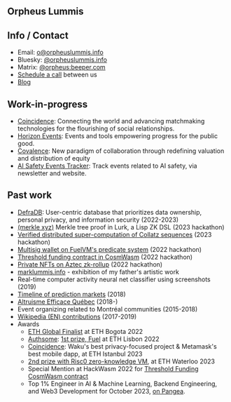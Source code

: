 ## Orpheus Lummis

## Info / Contact
- Email: [o@orpheuslummis.info](mailto:o@orpheuslummis.info)
- Bluesky: [@orpheuslummis.info](https://bsky.app/profile/orpheuslummis.info)
- Matrix: [@orpheus:beeper.com](https://matrix.to/#/@orpheus:beeper.com)
- [Schedule a call](https://calendly.com/orpheuslummis/discussion) between us
- [Blog](https://orpheus.substack.com/)

## Work-in-progress
- [Coincidence](https://www.coincidence.network/): Connecting the world and advancing matchmaking technologies for the flourishing of social relationships.
- [Horizon Events](https://www.horizonevents.info/): Events and tools empowering progress for the public good.
- [Covalence](https://github.com/orpheuslummis/covalence): New paradigm of collaboration through redefining valuation and distribution of equity
- [AI Safety Events Tracker](https://aisafety.events/): Track events related to AI safety, via newsletter and website.

## Past work
- [DefraDB](https://github.com/sourcenetwork/defradb/): User-centric database that prioritizes data ownership, personal privacy, and information security (2022-2023)
- [(merkle xyz)](https://devfolio.co/projects/merkle-xyz-35fe) Merkle tree proof in Lurk, a Lisp ZK DSL (2023 hackathon)
- [Verified distributed super-computation of Collatz sequences](https://github.com/orpheuslummis/Collaptz) (2023 hackathon)
- [Multisig wallet on FuelVM's predicate system](https://fuel-labs.ghost.io/ethlisbon22-recap/) (2022 hackathon)
- [Threshold funding contract in CosmWasm](https://github.com/orpheuslummis/threshold-funding) (2022 hackathon)
- [Private NFTs on Aztec zk-rollup](https://ethglobal.com/showcase/dizkreet-4rvz2) (2022 hackathon)
- [marklummis.info](https://marklummis.info) - exhibition of my father's artistic work
- Real-time computer activity neural net classifier using screenshots (2019)
- [Timeline of prediction markets](https://timelines.issarice.com/wiki/Timeline_of_prediction_markets) (2018)
- [Altruisme Efficace Québec](https://altruismeefficacequebec.org/) (2018-)
- Event organizing related to Montréal communities (2015-2018)
- [Wikipedia (EN) contributions](https://en.wikipedia.org/w/index.php?limit=500&title=Special%3AContributions&contribs=user&target=Orpheus+Lummis&namespace=&tagfilter=&start=&end=) (2017-2019)
- Awards
  - [ETH Global Finalist](https://github.com/meirbank/ETHBogota2022) at ETH Bogota 2022
  - [Authsome](https://github.com/authsome/authsome): [1st prize, Fuel](https://fuel-labs.ghost.io/ethlisbon22-recap/) at ETH Lisbon 2022
  - [Coincidence](https://github.com/orpheuslummis/coincidence-ethglobal2023istanbul): Waku's best privacy-focused project & Metamask's best mobile dapp, at ETH Istanbul 2023
  - [2nd prize with Risc0 zero-knowledge VM](https://github.com/orpheuslummis/Collaptz), at ETH Waterloo 2023
  - Special Mention at HackWasm 2022 for [Threshold Funding CosmWasm contract](https://github.com/orpheuslummis/threshold-funding)
  - Top 1% Engineer in AI & Machine Learning, Backend Engineering, and Web3 Development for October 2023, [on Pangea](https://share.pangea.app/manage/60e243a9-0cb5-47db-96b0-45b681f17f80).
